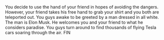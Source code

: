 You decide to use the hand of your friend in hopes of avoiding the dangers. However, your friend takes his free hand to grab your shirt and you both are teleported out. You guys awake to be greeted by a man dressed in all white. The man is Elon Musk. He welcomes you and your friend to what he considers paradise. You guys turn around to find thousands of flying Tesla cars soaring through the air. FIN
